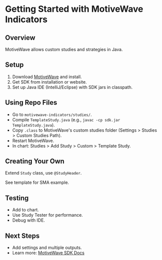 # Getting Started with MotiveWave Indicators

## Overview

MotiveWave allows custom studies and strategies in Java.

## Setup

1. Download [MotiveWave](https://www.motivewave.com) and install.
2. Get SDK from installation or website.
3. Set up Java IDE (IntelliJ/Eclipse) with SDK jars in classpath.

## Using Repo Files

- Go to `motivewave-indicators/studies/`.
- Compile `TemplateStudy.java` (e.g., `javac -cp sdk.jar TemplateStudy.java`).
- Copy `.class` to MotiveWave's custom studies folder (Settings > Studies > Custom Studies Path).
- Restart MotiveWave.
- In chart: Studies > Add Study > Custom > Template Study.

## Creating Your Own

Extend `Study` class, use `@StudyHeader`.

See template for SMA example.

## Testing

- Add to chart.
- Use Study Tester for performance.
- Debug with IDE.

## Next Steps

- Add settings and multiple outputs.
- Learn more: [MotiveWave SDK Docs](https://www.motivewave.com/support/SDK.htm)

